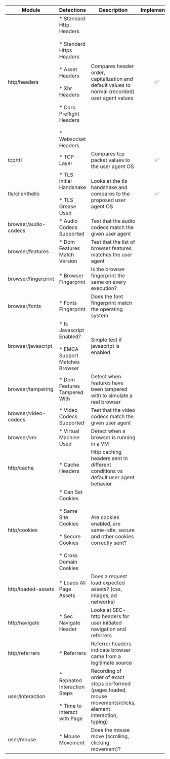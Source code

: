 Module | Detections | Description | Implemented
--- | --- | --- | :---:
http/headers | * Standard Http Headers<br/><br/>* Standard Https Headers<br/><br/>* Asset Headers<br/><br/>* Xhr Headers<br/><br/>* Cors Preflight Headers<br/><br/>* Websocket Headers | Compares header order, capitalization and default values to normal (recorded) user agent values | :white_check_mark:
tcp/ttl | * TCP Layer | Compares tcp packet values to the user agent OS | :white_check_mark:
tls/clienthello | * TLS Initial Handshake<br/><br/>* TLS Grease Used | Looks at the tls handshake and compares to the proposed user agent OS | :white_check_mark:
browser/audio-codecs | * Audio Codecs Supported | Test that the audio codecs match the given user agent |  
browser/features | * Dom Features Match Version | Test that the list of browser features matches the user agent |  
browser/fingerprint | * Browser Fingerprint | Is the browser fingerprint the same on every execution? |  
browser/fonts | * Fonts Fingerprint | Does the font fingerprint match the operating system |  
browser/javascript | * Is Javascript Enabled?<br/><br/>* EMCA Support Matches Browser | Simple test if javascript is enabled |  
browser/tampering | * Dom Features Tampered With | Detect when features have been tampered with to simulate a real browser |  
browser/video-codecs | * Video Codecs Supported | Test that the video codecs match the given user agent |  
browser/vm | * Virtual Machine Used | Detect when a browser is running in a VM |  
http/cache | * Cache Headers | Http caching headers sent in different conditions vs default user agent behavior |  
http/cookies | * Can Set Cookies<br/><br/>* Same Site Cookies<br/><br/>* Secure Cookies<br/><br/>* Cross Domain Cookies | Are cookies enabled, are same-site, secure and other cookies correctly sent? |  
http/loaded-assets | * Loads All Page Assets | Does a request load expected assets? (css, images, ad networks) |  
http/navigate | * Sec Navigate Header | Looks at SEC- http headers for user initiated navigation and referrers |  
http/referrers | * Referrers | Referrer headers indicate browser came from a legitimate source |  
user/interaction | * Repeated Interaction Steps<br/><br/>* Time to Interact with Page | Recording of order of exact steps performed (pages loaded, mouse movements/clicks, element interaction, typing) |  
user/mouse | * Mouse Movement | Does the mouse move (scrolling, clicking, movement)? |  